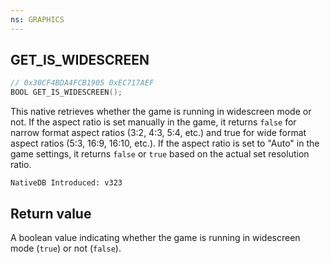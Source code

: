 ```yaml
---
ns: GRAPHICS
---
```

## GET_IS_WIDESCREEN

```c
// 0x30CF4BDA4FCB1905 0xEC717AEF
BOOL GET_IS_WIDESCREEN();
```

This native retrieves whether the game is running in widescreen mode or not. If the aspect ratio is set manually in the game, it returns `false` for narrow format aspect ratios (3:2, 4:3, 5:4, etc.) and true for wide format aspect ratios (5:3, 16:9, 16:10, etc.). If the aspect ratio is set to "Auto" in the game settings, it returns `false` or `true` based on the actual set resolution ratio.

```
NativeDB Introduced: v323
```

## Return value
A boolean value indicating whether the game is running in widescreen mode (`true`) or not (`false`).